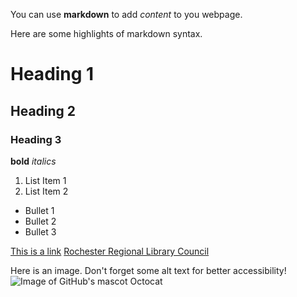 You can use **markdown** to add *content* to you webpage.

Here are some highlights of markdown syntax.

# Heading 1
## Heading 2
### Heading 3

**bold**
*italics*

1. List Item 1
2. List Item 2

* Bullet 1
* Bullet 2
* Bullet 3

[This is a link](https://google.com) 
[Rochester Regional Library Council](https://www.rrlc.org)

Here is an image. Don't forget some alt text for better accessibility!
![Image of GitHub's mascot Octocat](images/Octocat.png)
